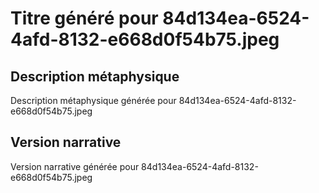 # Titre généré pour 84d134ea-6524-4afd-8132-e668d0f54b75.jpeg

## Description métaphysique
Description métaphysique générée pour 84d134ea-6524-4afd-8132-e668d0f54b75.jpeg

## Version narrative
Version narrative générée pour 84d134ea-6524-4afd-8132-e668d0f54b75.jpeg
